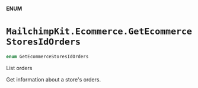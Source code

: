 **ENUM**

# `MailchimpKit.Ecommerce.GetEcommerceStoresIdOrders`

```swift
enum GetEcommerceStoresIdOrders
```

List orders

Get information about a store's orders.
